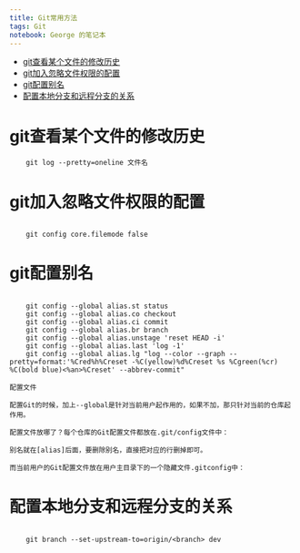 ```yaml
--- 
title: Git常用方法
tags: Git
notebook: George 的笔记本
---
```


<!-- MarkdownTOC -->

- [git查看某个文件的修改历史](#git查看某个文件的修改历史)
- [git加入忽略文件权限的配置](#git加入忽略文件权限的配置)
- [git配置别名](#git配置别名)
- [配置本地分支和远程分支的关系](#配置本地分支和远程分支的关系)

<!-- /MarkdownTOC -->


# git查看某个文件的修改历史

```shell
	git log --pretty=oneline 文件名
```

# git加入忽略文件权限的配置

```shell

	git config core.filemode false

``` 

# git配置别名

```shell

	git config --global alias.st status
	git config --global alias.co checkout
	git config --global alias.ci commit
	git config --global alias.br branch
	git config --global alias.unstage 'reset HEAD -i'
	git config --global alias.last 'log -1'
	git config --global alias.lg "log --color --graph --pretty=format:'%Cred%h%Creset -%C(yellow)%d%Creset %s %Cgreen(%cr) %C(bold blue)<%an>%Creset' --abbrev-commit"

```

	配置文件

	配置Git的时候，加上--global是针对当前用户起作用的，如果不加，那只针对当前的仓库起作用。

	配置文件放哪了？每个仓库的Git配置文件都放在.git/config文件中：

	别名就在[alias]后面，要删除别名，直接把对应的行删掉即可。

	而当前用户的Git配置文件放在用户主目录下的一个隐藏文件.gitconfig中：


# 配置本地分支和远程分支的关系

```shell
	
	git branch --set-upstream-to=origin/<branch> dev

```